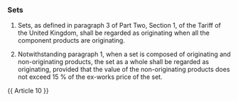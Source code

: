 ### Sets

1. Sets, as defined in paragraph 3 of Part Two, Section 1, of the Tariff of the United Kingdom, shall be regarded as originating when all the component products are originating.

2. Notwithstanding paragraph 1, when a set is composed of originating and non-originating products, the set as a whole shall be regarded as originating, provided that the value of the non-originating products does not exceed 15 % of the ex-works price of the set.

{{ Article 10 }}
